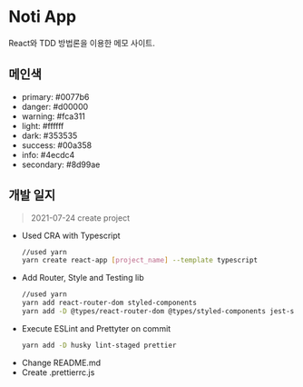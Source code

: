 # Noti App

React와 TDD 방법론을 이용한 메모 사이트.

## 메인색

- primary: #0077b6
- danger: #d00000
- warning: #fca311
- light: #ffffff
- dark: #353535
- success: #00a358
- info: #4ecdc4
- secondary: #8d99ae

## 개발 일지

> 2021-07-24 create project

- Used CRA with Typescript
  ```bash
  //used yarn
  yarn create react-app [project_name] --template typescript
  ```
- Add Router, Style and Testing lib
  ```bash
  //used yarn
  yarn add react-router-dom styled-components
  yarn add -D @types/react-router-dom @types/styled-components jest-styled-components
  ```
- Execute ESLint and Prettyter on commit
  ```bash
  yarn add -D husky lint-staged prettier
  ```
- Change README.md
- Create .prettierrc.js

